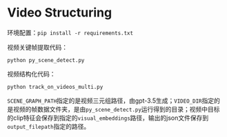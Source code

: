 # Video Structuring

环境配置：`pip install -r requirements.txt`

视频关键帧提取代码：
```
python py_scene_detect.py
```

视频结构化代码：
```
python track_on_videos_multi.py
```

`SCENE_GRAPH_PATH`指定的是视频三元组路径，由gpt-3.5生成；`VIDEO_DIR`指定的是视频的帧数据文件夹，是由`py_scene_detect.py`运行得到的目录；视频中目标的clip特征会保存到指定的`visual_embeddings`路径，输出的json文件保存到`output_filepath`指定的路径。